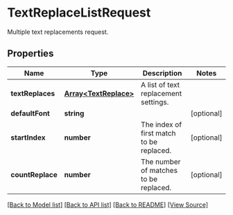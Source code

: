 ﻿# TextReplaceListRequest
Multiple text replacements request.

## Properties
Name | Type | Description | Notes
------------ | ------------- | ------------- | -------------
**textReplaces** | [**Array&lt;TextReplace&gt;**](TextReplace.md) | A list of text replacement settings. | 
**defaultFont** | **string** |  | [optional]
**startIndex** | **number** | The index of first match to be replaced. | [optional]
**countReplace** | **number** | The number of matches to be replaced. | [optional]

[[Back to Model list]](../README.md#documentation-for-models) [[Back to API list]](../README.md#documentation-for-api-endpoints) [[Back to README]](../README.md) [[View Source]](../src/models/textReplaceListRequest.ts)

